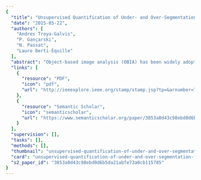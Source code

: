 ```yaml
---
{
  "title": "Unsupervised Quantification of Under- and Over-Segmentation for Object-Based Remote Sensing Image Analysis",
  "date": "2015-05-22",
  "authors": [
    "Andres Troya-Galvis",
    "P. Gançarski",
    "N. Passat",
    "Laure Berti-Équille"
  ],
  "abstract": "Object-based image analysis (OBIA) has been widely adopted as a common paradigm to deal with very high-resolution remote sensing images. Nevertheless, OBIA methods strongly depend on the results of image segmentation. Many segmentation quality metrics have been proposed. Supervised metrics give accurate quality estimation but require a ground-truth segmentation as reference. Unsupervised metrics only make use of intrinsic image and segment properties; yet most of them strongly depend on the application and do not deal well with the variability of objects in remote sensing images. Furthermore, the few metrics developed in a remote sensing context mainly focus on global evaluation. In this paper, we propose a novel unsupervised metric, which evaluates local quality (per segment) by analyzing segment neighborhood, thus quantifying under- and over-segmentation given a certain homogeneity criterion. Additionally, we propose two variants of this metric, for estimating global quality of remote sensing image segmentation by the aggregation of local quality scores. Finally, we analyze the behavior of the proposed metrics and validate their applicability for finding segmentation results having good tradeoff between both kinds of errors.",
  "links": [
    {
      "resource": "PDF",
      "icon": "pdf",
      "url": "http://ieeexplore.ieee.org/stamp/stamp.jsp?tp=&arnumber=7112093"
    },
    {
      "resource": "Semantic Scholar",
      "icon": "semanticscholar",
      "url": "https://www.semanticscholar.org/paper/3853a0d43c98ebd0d6b5da21abfe73a0cb115785"
    }
  ],
  "supervision": [],
  "tasks": [],
  "methods": [],
  "thumbnail": "unsupervised-quantification-of-under-and-over-segmentation-for-object-based-remote-sensing-image-analysis-thumb.jpg",
  "card": "unsupervised-quantification-of-under-and-over-segmentation-for-object-based-remote-sensing-image-analysis-card.jpg",
  "s2_paper_id": "3853a0d43c98ebd0d6b5da21abfe73a0cb115785"
}
---
```


